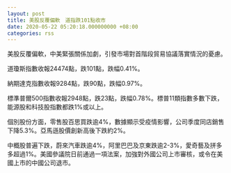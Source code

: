 ```yaml
---
layout: post
title: 美股反覆偏軟　道指跌101點收市
date: 2020-05-22 05:20:18.000000000 +08:00
categories: rss
---
```


美股反覆偏軟，中美緊張關係加劇，引發市場對首階段貿易協議落實情況的憂慮。

道瓊斯指數收報24474點，跌101點，跌幅0.41%。

納期達克指數收報9284點，跌90點，跌幅0.97%。

標準普爾500指數收報2948點，跌23點，跌幅0.78%。標普11類指數多數下跌，能源股和科技股指數都跌1%或以上。

個別股份方面，零售股百思買跌逾4%，數據顯示受疫情影響，公司季度同店銷售下降5.3%。亞馬遜股價創新高後下跌約2%。

中概股普遍下跌，蔚來汽車跌逾4%，阿里巴巴及京東跌逾2-3%，愛奇藝及拼多多超過1%。美國參議院日前通過一項法案，加強對外國公司上市審核，或令在美國上市的中國公司退市。
